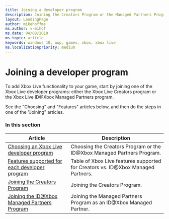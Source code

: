 ```yaml
---
title: Joining a developer program
description: Joining the Creators Program or the Managed Partners Program.
layout: LandingPage
author: mikehoffms
ms.author: v-mihof
ms.date: 04/08/2019
ms.topic: article
keywords: windows 10, uwp, games, xbox, xbox live
ms.localizationpriority: medium
---
```


# Joining a developer program

To add Xbox Live functionality to your game, start by joining one of the Xbox Live developer programs: either the Xbox Live Creators program or the Xbox Live ID@Xbox Managed Partners program.

See the "Choosing" and "Features" articles below, and then do the steps in one of the "Joining" articles.


### In this section

| Article | Description |
|---------|-------------|
| [Choosing an Xbox Live developer program](../../developer-program-overview.md) | Choosing the Creators Program or the ID@Xbox Managed Partners Program. |
| [Features supported for each developer program](../feature-comparison-table.md) | Table of Xbox Live features supported for Creators vs. ID@Xbox Managed Partners. |
| [Joining the Creators Program](join-creators-program.md) | Joining the Creators Program. |
| [Joining the ID@Xbox Managed Partners Program](join-mp-program.md) | Joining the Managed Partners Program as an ID@Xbox Managed Partner. |

